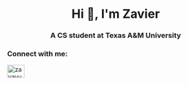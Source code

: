 <h1 align="center">Hi 👋, I'm Zavier</h1>
<h3 align="center">A CS student at Texas A&M University</h3>

<h3 align="left">Connect with me:</h3>
<p align="left">
<a href="https://linkedin.com/in/zvegayu" target="blank"><img align="center" src="https://raw.githubusercontent.com/rahuldkjain/github-profile-readme-generator/master/src/images/icons/Social/linked-in-alt.svg" alt="zavayu" height="30" width="40" /></a>
</p>
<!--
**zavayu/zavayu** is a ✨ _special_ ✨ repository because its `README.md` (this file) appears on your GitHub profile.

Here are some ideas to get you started:

- 🔭 I’m currently working on ...
- 🌱 I’m currently learning ...
- 👯 I’m looking to collaborate on ...
- 🤔 I’m looking for help with ...
- 💬 Ask me about ...
- 📫 How to reach me: ...
- 😄 Pronouns: ...
- ⚡ Fun fact: ...
-->
